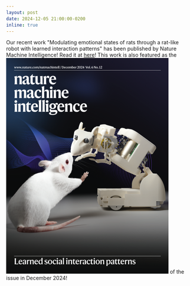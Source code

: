 ```yaml
---
layout: post
date: 2024-12-05 21:00:00-0200
inline: true
---
```


Our recent work "Modulating emotional states of rats through a rat-like robot with learned interaction patterns" has been published by Nature Machine Intelligence! 
Read it at [here](https://doi.org/10.1038/s42256-024-00939-y)!
This work is also featured as the ![cover](assets/img/publication_preview/nmi-bit-12.png) of the issue in December 2024!